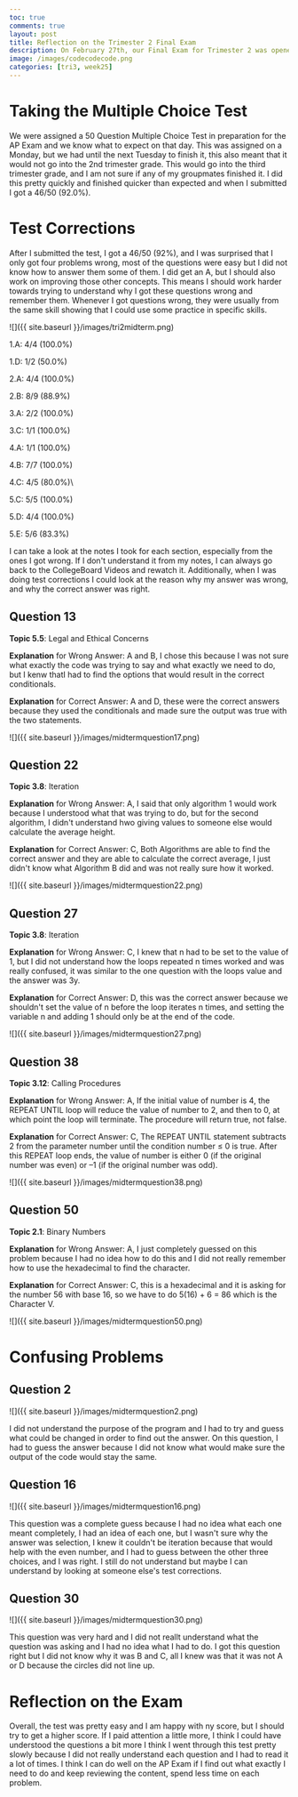 ```yaml
---
toc: true
comments: true
layout: post
title: Reflection on the Trimester 2 Final Exam
description: On February 27th, our Final Exam for Trimester 2 was opened and it was a Multiple Choice Test on CollegeBoard with 50 Questions and this is my reflection as well as any test corrections
image: /images/codecodecode.png
categories: [tri3, week25]
---
```


# Taking the Multiple Choice Test
We were assigned a 50 Question Multiple Choice Test in preparation for the AP Exam and we know what to expect on that day. This was assigned on a Monday, but we had until the next Tuesday to finish it, this also meant that it would not go into the 2nd trimester grade. This would go into the third trimester grade, and I am not sure if any of my groupmates finished it. I did this pretty quickly and finished quicker than expected and when I submitted I got a 46/50 (92.0%).

# Test Corrections
After I submitted the test, I got a 46/50 (92%), and I was surprised that I only got four problems wrong, most of the questions were easy but I did not know how to answer them some of them. I did get an A, but I should also work on improving those other concepts. This means I should work harder towards trying to understand why I got these questions wrong and remember them. Whenever I got questions wrong, they were usually from the same skill showing that I could use some practice in specific skills. 

![]({{ site.baseurl }}/images/tri2midterm.png)

1.A: 4/4 (100.0%)

1.D: 1/2 (50.0%)

2.A: 4/4 (100.0%)

2.B: 8/9 (88.9%)

3.A: 2/2 (100.0%)

3.C: 1/1 (100.0%)

4.A: 1/1 (100.0%)

4.B: 7/7 (100.0%)

4.C: 4/5 (80.0%)\

5.C: 5/5 (100.0%)

5.D: 4/4 (100.0%)

5.E: 5/6 (83.3%)

I can take a look at the notes I took for each section, especially from the ones I got wrong. If I don't understand it from my notes, I can always go back to the CollegeBoard Videos and rewatch it. Additionally, when I was doing test corrections I could look at the reason why my answer was wrong, and why the correct answer was right.

## Question 13
**Topic 5.5**: Legal and Ethical Concerns

**Explanation** for Wrong Answer: A and B, I chose this because I was not sure what exactly the code was trying to say and what exactly we need to do, but I kenw thatI had to find the options that would result in the correct conditionals.

**Explanation** for Correct Answer: A and D, these were the correct answers because they used the conditionals and made sure the output was true with the two statements.

![]({{ site.baseurl }}/images/midtermquestion17.png)

## Question 22
**Topic 3.8**: Iteration

**Explanation** for Wrong Answer: A, I said that only algorithm 1 would work because I understood what that was trying to do, but for the second algorithm, I didn't understand hwo giving values to someone else would calculate the average height.

**Explanation** for Correct Answer: C, Both Algorithms are able to find the correct answer and they are able to calculate the correct average, I just didn't know what Algorithm B did and was not really sure how it worked.

![]({{ site.baseurl }}/images/midtermquestion22.png)

## Question 27
**Topic 3.8**: Iteration

**Explanation** for Wrong Answer: C, I knew that n had to be set to the value of 1, but I did not understand how the loops repeated n times worked and was really confused, it was similar to the one question with the loops value and the answer was 3y.

**Explanation** for Correct Answer: D, this was the correct answer because we shouldn't set the value of n before the loop iterates n times, and setting the variable n and adding 1 should only be at the end of the code.

![]({{ site.baseurl }}/images/midtermquestion27.png)

## Question 38
**Topic 3.12**: Calling Procedures

**Explanation** for Wrong Answer: A, If the initial value of number is 4, the REPEAT UNTIL loop will reduce the value of number to 2, and then to 0, at which point the loop will terminate. The procedure will return true, not false.

**Explanation** for Correct Answer: C, The REPEAT UNTIL statement subtracts 2 from the parameter number until the condition number ≤ 0 is true. After this REPEAT loop ends, the value of number is either 0 (if the original number was even) or –1 (if the original number was odd).

![]({{ site.baseurl }}/images/midtermquestion38.png)

## Question 50
**Topic 2.1**: Binary Numbers

**Explanation** for Wrong Answer: A, I just completely guessed on this problem because I had no idea how to do this and I did not really remember how to use the hexadecimal to find the character.

**Explanation** for Correct Answer: C, this is a hexadecimal and it is asking for the number 56 with base 16, so we have to do 5(16) + 6 = 86 which is the Character V. 

![]({{ site.baseurl }}/images/midtermquestion50.png)

# Confusing Problems

## Question 2
![]({{ site.baseurl }}/images/midtermquestion2.png)

I did not understand the purpose of the program and I had to try and guess what could be changed in order to find out the answer. On this question, I had to guess the answer because I did not know what would make sure the output of the code would stay the same.

## Question 16
![]({{ site.baseurl }}/images/midtermquestion16.png)

This question was a complete guess because I had no idea what each one meant completely, I had an idea of each one, but I wasn't sure why the answer was selection, I knew it couldn't be iteration because that would help with the even number, and I had to guess between the other three choices, and I was right. I still do not understand but maybe I can understand by looking at someone else's test corrections.

## Question 30
![]({{ site.baseurl }}/images/midtermquestion30.png)

This question was very hard and I did not reallt understand what the question was asking and I had no idea what I had to do. I got this question right but I did not know why it was B and C, all I knew was that it was not A or D because the circles did not line up.

# Reflection on the Exam
Overall, the test was pretty easy and I am happy with ny score, but I should try to get a higher score. If I paid attention a little more, I think I could have understood the questions a bit more I think I went through this test pretty slowly because I did not really understand each question and I had to read it a lot of times. I think I can do well on the AP Exam if I find out what exactly I need to do and keep reviewing the content, spend less time on each problem.
